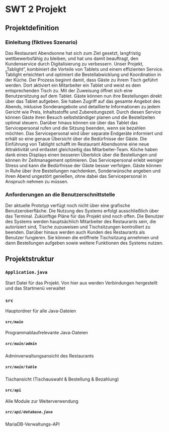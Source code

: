# SWT 2 Projekt

## Projektdefinition

### Einleitung (fiktives Szenario)

Das Restaurant Abendsonne hat sich zum Ziel gesetzt, langfristig
wettbewerbsfähig zu bleiben, und hat uns damit beauftragt, den
Kundenservice durch Digitalisierung zu verbessern. Unser Projekt,
„Tablight“, kombiniert die Vorteile von Tablets und einem effizienten
Service. Tablight erleichtert und optimiert die Bestellabwicklung und
Koordination in der Küche.
Der Prozess beginnt damit, dass Gäste zu ihrem Tisch geführt werden.
Dort aktiviert ein Mitarbeiter ein Tablet und weist es dem
entsprechenden Tisch zu. Mit der Zuweisung öffnet sich eine
Benutzersitzung auf dem Tablet. Gäste können nun ihre Bestellungen
direkt über das Tablet aufgeben. Sie haben Zugriff auf das gesamte
Angebot des Abends, inklusive Sonderangebote und detaillierte
Informationen zu jedem Gericht wie Preis, Inhaltsstoffe und
Zubereitungszeit.
Durch diesen Service können Gäste ihren Besuch selbstständiger planen
und die Bestellzeiten optimal steuern. Darüber hinaus können sie über
das Tablet das Servicepersonal rufen und die Sitzung beenden, wenn sie
bezahlen möchten. Das Servicepersonal wird über separate Endgeräte
informiert und erhält so eine genaue Übersicht über die Bedürfnisse der
Gäste.
Die Einführung von Tablight schafft im Restaurant Abendsonne eine
neue Attraktivität und entlastet gleichzeitig das Mitarbeiter-Team. Köche
haben dank eines Displays einen besseren Überblick über die
Bestellungen und können ihr Zeitmanagement optimieren. Das
Servicepersonal erlebt weniger Stress und kann die Bedürfnisse der
Gäste besser verfolgen. Gäste können in Ruhe über ihre Bestellungen
nachdenken, Sonderwünsche angeben und ihren Abend ungestört
genießen, ohne dabei das Servicepersonal in Anspruch nehmen zu
müssen.

### Anforderungen an die Benutzerschnittstelle

Der aktuelle Prototyp verfügt noch nicht über eine grafische Benutzeroberfläche.
Die Nutzung des Systems erfolgt ausschließlich über das Terminal. Zukünftige Pläne
für das Projekt sind noch offen.
Die Benutzer des Systems werden hauptsächlich Mitarbeiter des Restaurants sein,
die autorisiert sind, Tische zuzuweisen und Tischsitzungen kontrolliert zu beenden.
Darüber hinaus werden auch Kunden des Restaurants als Benutzer fungieren. Sie
können die eröffnete Tischsitzung annehmen und dann Bestellungen aufgeben
sowie weitere Funktionen des Systems nutzen.

## Projektstruktur

### `Application.java`

Start Datei für das Projekt. Von hier aus werden Verbindungen hergestellt und das Startmenü verwaltet

### `src`

Hauptordner für alle Java-Dateien

#### `src/main`

Programmablaufrelevante Java-Dateien

##### `src/main/admin`

Adminverwaltungsansicht des Restaurants

##### `src/main/table`

Tischansicht (Tischauswahl & Bestellung & Bezahlung)

#### `src/api`

Alle Module zur Weiterverwendung

##### `src/api/database.java`

MariaDB-Verwaltungs-API
